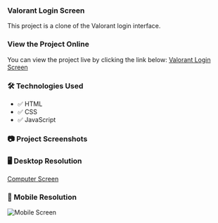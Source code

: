 ### Valorant Login Screen

This project is a clone of the Valorant login interface.

### View the Project Online

You can view the project live by clicking the link below:
[Valorant Login Screen](https://githubaniket08.github.io/valorant-login-page/)

### 🛠️ Technologies Used

- ✅ HTML
- ✅ CSS
- ✅ JavaScript

### 📷 Project Screenshots

### 🖥️ Desktop Resolution
[Computer Screen](https://github.com/githubaniket08/valorant-login-page/blob/master/Project%20Screenshots/Screen.png)

### 📱 Mobile Resolution
![Mobile Screen]()

